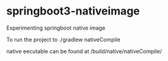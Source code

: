# springboot3-nativeimage
Experimenting springboot native image

To run the project to ./gradlew nativeCompile

native eecutable can be found at /build/native/nativeCompile/
